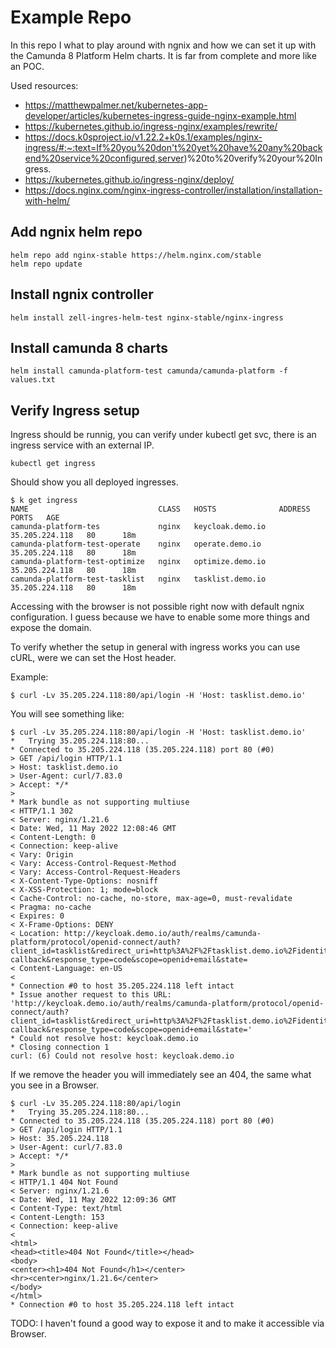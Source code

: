 # Example Repo

In this repo I what to play around with ngnix and how we can set it up with the Camunda 8 Platform Helm charts. It is far from complete and more like an POC.

Used resources:

 * https://matthewpalmer.net/kubernetes-app-developer/articles/kubernetes-ingress-guide-nginx-example.html
 * https://kubernetes.github.io/ingress-nginx/examples/rewrite/
 * https://docs.k0sproject.io/v1.22.2+k0s.1/examples/nginx-ingress/#:~:text=If%20you%20don't%20yet%20have%20any%20backend%20service%20configured,server)%20to%20verify%20your%20Ingress.
 * https://kubernetes.github.io/ingress-nginx/deploy/
 * https://docs.nginx.com/nginx-ingress-controller/installation/installation-with-helm/

## Add ngnix helm repo


```
helm repo add nginx-stable https://helm.nginx.com/stable
helm repo update
```

## Install ngnix controller


```
helm install zell-ingres-helm-test nginx-stable/nginx-ingress
```

## Install camunda 8 charts


```
helm install camunda-platform-test camunda/camunda-platform -f values.txt
```

## Verify Ingress setup

Ingress should be runnig, you can verify under kubectl get svc, there is an ingress service with an external IP. 

```
kubectl get ingress
```

Should show you all deployed ingresses.

```
$ k get ingress
NAME                             CLASS   HOSTS              ADDRESS          PORTS   AGE
camunda-platform-tes             nginx   keycloak.demo.io   35.205.224.118   80      18m
camunda-platform-test-operate    nginx   operate.demo.io    35.205.224.118   80      18m
camunda-platform-test-optimize   nginx   optimize.demo.io   35.205.224.118   80      18m
camunda-platform-test-tasklist   nginx   tasklist.demo.io   35.205.224.118   80      18m
```

Accessing with the browser is not possible right now with default ngnix configuration. I guess because we have to enable some more things and expose the domain.

To verify whether the setup in general with ingress works you can use cURL, were we can set the Host header.

Example:

```
$ curl -Lv 35.205.224.118:80/api/login -H 'Host: tasklist.demo.io'
```

You will see something like:

```
$ curl -Lv 35.205.224.118:80/api/login -H 'Host: tasklist.demo.io'
*   Trying 35.205.224.118:80...
* Connected to 35.205.224.118 (35.205.224.118) port 80 (#0)
> GET /api/login HTTP/1.1
> Host: tasklist.demo.io
> User-Agent: curl/7.83.0
> Accept: */*
> 
* Mark bundle as not supporting multiuse
< HTTP/1.1 302 
< Server: nginx/1.21.6
< Date: Wed, 11 May 2022 12:08:46 GMT
< Content-Length: 0
< Connection: keep-alive
< Vary: Origin
< Vary: Access-Control-Request-Method
< Vary: Access-Control-Request-Headers
< X-Content-Type-Options: nosniff
< X-XSS-Protection: 1; mode=block
< Cache-Control: no-cache, no-store, max-age=0, must-revalidate
< Pragma: no-cache
< Expires: 0
< X-Frame-Options: DENY
< Location: http://keycloak.demo.io/auth/realms/camunda-platform/protocol/openid-connect/auth?client_id=tasklist&redirect_uri=http%3A%2F%2Ftasklist.demo.io%2Fidentity-callback&response_type=code&scope=openid+email&state=
< Content-Language: en-US
< 
* Connection #0 to host 35.205.224.118 left intact
* Issue another request to this URL: 'http://keycloak.demo.io/auth/realms/camunda-platform/protocol/openid-connect/auth?client_id=tasklist&redirect_uri=http%3A%2F%2Ftasklist.demo.io%2Fidentity-callback&response_type=code&scope=openid+email&state='
* Could not resolve host: keycloak.demo.io
* Closing connection 1
curl: (6) Could not resolve host: keycloak.demo.io
```

If we remove the header you will immediately see an 404, the same what you see in a Browser.

```
$ curl -Lv 35.205.224.118:80/api/login
*   Trying 35.205.224.118:80...
* Connected to 35.205.224.118 (35.205.224.118) port 80 (#0)
> GET /api/login HTTP/1.1
> Host: 35.205.224.118
> User-Agent: curl/7.83.0
> Accept: */*
> 
* Mark bundle as not supporting multiuse
< HTTP/1.1 404 Not Found
< Server: nginx/1.21.6
< Date: Wed, 11 May 2022 12:09:36 GMT
< Content-Type: text/html
< Content-Length: 153
< Connection: keep-alive
< 
<html>
<head><title>404 Not Found</title></head>
<body>
<center><h1>404 Not Found</h1></center>
<hr><center>nginx/1.21.6</center>
</body>
</html>
* Connection #0 to host 35.205.224.118 left intact
```

TODO: I haven't found a good way to expose it and to make it accessible via Browser.
